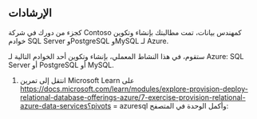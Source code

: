 ﻿---
lab:
   title: 'توفير خدمات قاعدة بيانات Azure الارتباطية'
---

## الإرشادات
كجزء من دورك في شركة Contoso كمهندس بيانات، تمت مطالبتك بإنشاء وتكوين خوادم SQL Server وPostgreSQL وMySQL لـ Azure.

ستقوم، في هذا النشاط المعملي، بإنشاء وتكوين أحد الخوادم التالية لـ Azure: SQL Server أو PostgreSQL أو MySQL.

1.	انتقل إلى تمرين Microsoft Learn على https://docs.microsoft.com/learn/modules/explore-provision-deploy-relational-database-offerings-azure/7-exercise-provision-relational-azure-data-services؟pivots = azuresql وأكمل الوحدة في المتصفح: 
